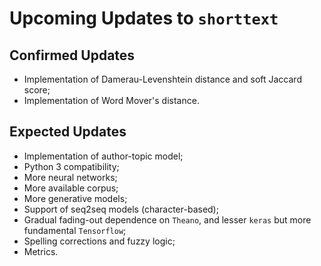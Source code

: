 Upcoming Updates to `shorttext`
===============================

Confirmed Updates
-----------------

* Implementation of Damerau-Levenshtein distance and soft Jaccard score;
* Implementation of Word Mover's distance.

Expected Updates
----------------

* Implementation of author-topic model;
* Python 3 compatibility;
* More neural networks;
* More available corpus;
* More generative models;
* Support of seq2seq models (character-based);
* Gradual fading-out dependence on `Theano`, and lesser `keras` but more fundamental `Tensorflow`;
* Spelling corrections and fuzzy logic;
* Metrics.
